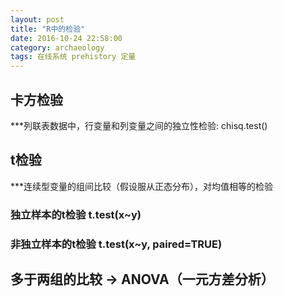 ```yaml
---
layout: post
title: "R中的检验"
date: 2016-10-24 22:58:00
category: archaeology
tags: 在线系统 prehistory 定量
---
```

## 卡方检验

***列联表数据中，行变量和列变量之间的独立性检验: chisq.test()

## t检验

***连续型变量的组间比较（假设服从正态分布），对均值相等的检验

### 独立样本的t检验 t.test(x~y)

### 非独立样本的t检验 t.test(x~y, paired=TRUE)

## 多于两组的比较 -> ANOVA（一元方差分析）